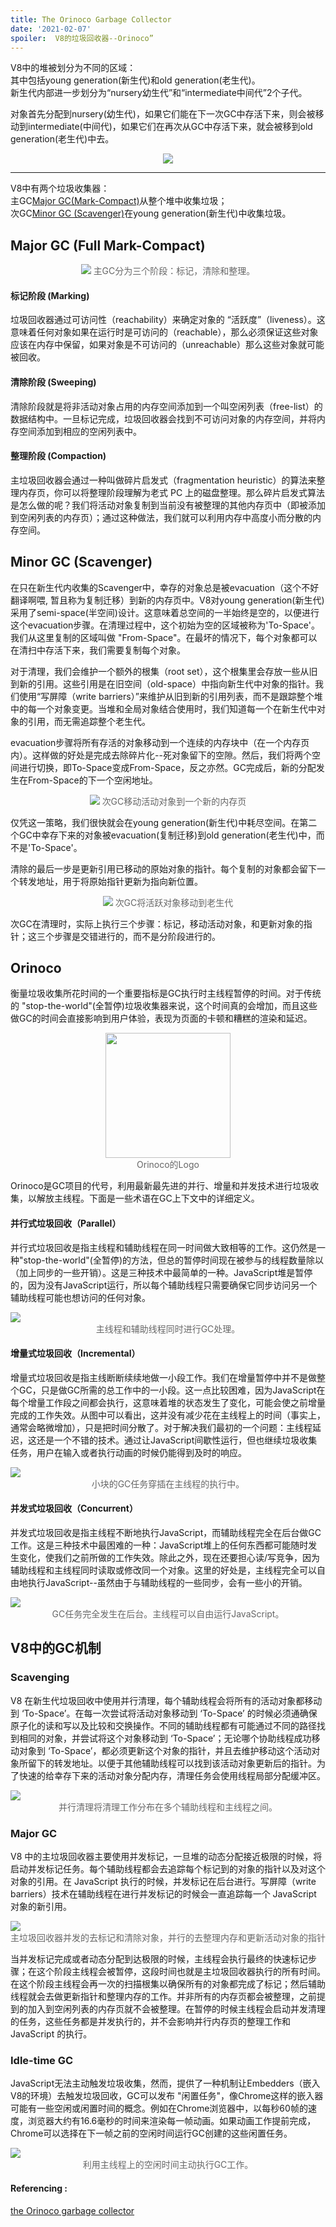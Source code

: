 ```yaml
---
title: The Orinoco Garbage Collector
date: '2021-02-07'
spoiler:  V8的垃圾回收器--Orinoco” 
---
```


V8中的堆被划分为不同的区域：<br/>
其中包括young generation(新生代)和old generation(老生代)。<br/>
新生代内部进一步划分为“nursery幼生代”和“intermediate中间代”2个子代。<br/>

对象首先分配到nursery(幼生代)，如果它们能在下一次GC中存活下来，则会被移动到intermediate(中间代)，如果它们在再次从GC中存活下来，就会被移到old generation(老生代)中去。

<div align="center">
  <img src="https://i.ibb.co/gW87MnK/gc-01.png" />
</div>

---

V8中有两个垃圾收集器：<br/>
主GC[Major GC(Mark-Compact)](#major-gc-full-mark-compact)从整个堆中收集垃圾；<br/>
次GC[Minor GC (Scavenger)](#minor-gc-scavenger)在young generation(新生代)中收集垃圾。<br/>

## Major GC (Full Mark-Compact)
<div align="center">
  <img style="margin-bottom: 0px" src="https://i.ibb.co/5r4yyd2/gc-02.png" />
  <span style="color: #666; font-size: 14px">主GC分为三个阶段：标记，清除和整理。</span>
</div>

#### 标记阶段 (Marking)
垃圾回收器通过可访问性（reachability）来确定对象的 “活跃度”（liveness）。这意味着任何对象如果在运行时是可访问的（reachable），那么必须保证这些对象应该在内存中保留，如果对象是不可访问的（unreachable）那么这些对象就可能被回收。

#### 清除阶段 (Sweeping)
清除阶段就是将非活动对象占用的内存空间添加到一个叫空闲列表（free-list）的数据结构中。一旦标记完成，垃圾回收器会找到不可访问对象的内存空间，并将内存空间添加到相应的空闲列表中。

#### 整理阶段 (Compaction)
主垃圾回收器会通过一种叫做碎片启发式（fragmentation heuristic）的算法来整理内存页，你可以将整理阶段理解为老式 PC 上的磁盘整理。那么碎片启发式算法是怎么做的呢？我们将活动对象复制到当前没有被整理的其他内存页中（即被添加到空闲列表的内存页）；通过这种做法，我们就可以利用内存中高度小而分散的内存空间。

## Minor GC (Scavenger)
<p>
在只在新生代内收集的Scavenger中，幸存的对象总是被evacuation（这个不好翻译啊喂, 暂且称为复制迁移）到新的内存页中。V8对young generation(新生代)采用了semi-space(半空间)设计。这意味着总空间的一半始终是空的，以便进行这个evacuation步骤。在清理过程中，这个初始为空的区域被称为'To-Space'。我们从这里复制的区域叫做 "From-Space"。在最坏的情况下，每个对象都可以在清扫中存活下来，我们需要复制每个对象。
<p>
<p>
对于清理，我们会维护一个额外的根集（root set），这个根集里会存放一些从旧到新的引用。这些引用是在旧空间（old-space）中指向新生代中对象的指针。我们使用“写屏障（write barriers）”来维护从旧到新的引用列表，而不是跟踪整个堆中的每一个对象变更。当堆和全局对象结合使用时，我们知道每一个在新生代中对象的引用，而无需追踪整个老生代。
</p>
<p>
evacuation步骤将所有存活的对象移动到一个连续的内存块中（在一个内存页内）。这样做的好处是完成去除碎片化--死对象留下的空隙。然后，我们将两个空间进行切换，即To-Space变成From-Space，反之亦然。GC完成后，新的分配发生在From-Space的下一个空闲地址。
<p>

<div align="center">
  <img style="margin-bottom: 0px" src="https://i.ibb.co/NF5X8pK/gc-03.png" />
  <span style="color: #666; font-size: 14px">次GC移动活动对象到一个新的内存页</span>
</div>

<p>仅凭这一策略，我们很快就会在young generation(新生代)中耗尽空间。在第二个GC中幸存下来的对象被evacuation(复制迁移)到old generation(老生代)中，而不是'To-Space'。</p>
<p>清除的最后一步是更新引用已移动的原始对象的指针。每个复制的对象都会留下一个转发地址，用于将原始指针更新为指向新位置。</p>

<div align="center">
  <img style="margin-bottom: 0px" src="https://i.ibb.co/QvyrPXB/gc-04.png" />
  <span style="color: #666; font-size: 14px">次GC将活跃对象移动到老生代</span>
</div>

<p>次GC在清理时，实际上执行三个步骤：标记，移动活动对象，和更新对象的指针；这三个步骤是交错进行的，而不是分阶段进行的。</p>

## Orinoco

衡量垃圾收集所花时间的一个重要指标是GC执行时主线程暂停的时间。对于传统的 "stop-the-world"(全暂停)垃圾收集器来说，这个时间真的会增加，而且这些做GC的时间会直接影响到用户体验，表现为页面的卡顿和糟糕的渲染和延迟。

<div align="center">
  <img style="margin-bottom: 0px; width: 200px; display: block" src="https://v8.dev/_img/v8-orinoco.svg" />
  <span style="color: #666; font-size: 14px">Orinoco的Logo</span>
</div>

<p>Orinoco是GC项目的代号，利用最新最先进的并行、增量和并发技术进行垃圾收集，以解放主线程。下面是一些术语在GC上下文中的详细定义。</p>

#### 并行式垃圾回收（Parallel）

并行式垃圾回收是指主线程和辅助线程在同一时间做大致相等的工作。这仍然是一种"stop-the-world"(全暂停)的方法，但总的暂停时间现在被参与的线程数量除以（加上同步的一些开销）。这是三种技术中最简单的一种。JavaScript堆是暂停的，因为没有JavaScript运行，所以每个辅助线程只需要确保它同步访问另一个辅助线程可能也想访问的任何对象。

<div align="center">
  <img style="margin-bottom: 0px;display: block" src="https://v8.dev/_img/trash-talk/05.svg" />
  <span style="color: #666; font-size: 14px">主线程和辅助线程同时进行GC处理。</span>
</div>

#### 增量式垃圾回收（Incremental）
增量式垃圾回收是指主线断断续续地做一小段工作。我们在增量暂停中并不是做整个GC，只是做GC所需的总工作中的一小段。这一点比较困难，因为JavaScript在每个增量工作段之间都会执行，这意味着堆的状态发生了变化，可能会使之前增量完成的工作失效。从图中可以看出，这并没有减少花在主线程上的时间（事实上，通常会略微增加），只是把时间分散了。对于解决我们最初的一个问题：主线程延迟，这还是一个不错的技术。通过让JavaScript间歇性运行，但也继续垃圾收集任务，用户在输入或者执行动画的时候仍能得到及时的响应。

<div align="center">
  <img style="margin-bottom: 0px;display: block" src="https://v8.dev/_img/trash-talk/06.svg" />
  <span style="color: #666; font-size: 14px">小块的GC任务穿插在主线程的执行中。</span>
</div>

#### 并发式垃圾回收（Concurrent）
并发式垃圾回收是指主线程不断地执行JavaScript，而辅助线程完全在后台做GC工作。这是三种技术中最困难的一种：JavaScript堆上的任何东西都可能随时发生变化，使我们之前所做的工作失效。除此之外，现在还要担心读/写竞争，因为辅助线程和主线程同时读取或修改同一个对象。这里的好处是，主线程完全可以自由地执行JavaScript--虽然由于与辅助线程的一些同步，会有一些小的开销。

<div align="center">
  <img style="margin-bottom: 0px;display: block" src="https://v8.dev/_img/trash-talk/07.svg" />
  <span style="color: #666; font-size: 14px">GC任务完全发生在后台。主线程可以自由运行JavaScript。</span>
</div>


## V8中的GC机制

### Scavenging
V8 在新生代垃圾回收中使用并行清理，每个辅助线程会将所有的活动对象都移动到 ‘To-Space’。在每一次尝试将活动对象移动到 ‘To-Space’ 的时候必须通确保原子化的读和写以及比较和交换操作。不同的辅助线程都有可能通过不同的路径找到相同的对象，并尝试将这个对象移动到 ‘To-Space’；无论哪个协助线程成功移动对象到 ‘To-Space’，都必须更新这个对象的指针，并且去维护移动这个活动对象所留下的转发地址。以便于其他辅助线程可以找到该活动对象更新后的指针。为了快速的给幸存下来的活动对象分配内存，清理任务会使用线程局部分配缓冲区。

<div align="center">
  <img style="margin-bottom: 0px;display: block" src="https://v8.dev/_img/trash-talk/08.svg" />
  <span style="color: #666; font-size: 14px">并行清理将清理工作分布在多个辅助线程和主线程之间。</span>
</div>

### Major GC
V8 中的主垃圾回收器主要使用并发标记，一旦堆的动态分配接近极限的时候，将启动并发标记任务。每个辅助线程都会去追踪每个标记到的对象的指针以及对这个对象的引用。在 JavaScript 执行的时候，并发标记在后台进行。写屏障（write barriers）技术在辅助线程在进行并发标记的时候会一直追踪每一个 JavaScript 对象的新引用。

<div align="center">
  <img style="margin-bottom: 0px;display: block" src="https://v8.dev/_img/trash-talk/09.svg" />
  <span style="color: #666; font-size: 14px">主垃圾回收器并发的去标记和清除对象，并行的去整理内存和更新活动对象的指针</span>
</div>

当并发标记完成或者动态分配到达极限的时候，主线程会执行最终的快速标记步骤；在这个阶段主线程会被暂停，这段时间也就是主垃圾回收器执行的所有时间。在这个阶段主线程会再一次的扫描根集以确保所有的对象都完成了标记；然后辅助线程就会去做更新指针和整理内存的工作。并非所有的内存页都会被整理，之前提到的加入到空闲列表的内存页就不会被整理。在暂停的时候主线程会启动并发清理的任务，这些任务都是并发执行的，并不会影响并行内存页的整理工作和 JavaScript 的执行。


### Idle-time GC
JavaScript无法主动触发垃圾收集，然而，提供了一种机制让Embedders（嵌入V8的环境）去触发垃圾回收，GC可以发布 "闲置任务"，像Chrome这样的嵌入器可能有一些空闲或闲置时间的概念。例如在Chrome浏览器中，以每秒60帧的速度，浏览器大约有16.6毫秒的时间来渲染每一帧动画。如果动画工作提前完成，Chrome可以选择在下一帧之前的空闲时间运行GC创建的这些闲置任务。
<div align="center">
  <img style="margin-bottom: 0px;display: block" src="https://v8.dev/_img/trash-talk/10.svg" />
  <span style="color: #666; font-size: 14px">利用主线程上的空闲时间主动执行GC工作。</span>
</div>


#### Referencing : 
[the Orinoco garbage collector](https://v8.dev/blog/trash-talk)  

<!-- [end](/thanks watch/) -->